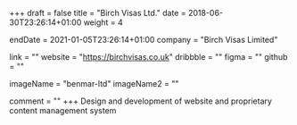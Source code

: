 +++
draft = false
title = "Birch Visas Ltd."
date = 2018-06-30T23:26:14+01:00
weight = 4

endDate = 2021-01-05T23:26:14+01:00
company = "Birch Visas Limited"

link = ""
website = "https://birchvisas.co.uk"
dribbble = ""
figma = ""
github = ""

imageName = "benmar-ltd"
imageName2 = ""

comment = ""
+++
Design and development of website and proprietary content management system
